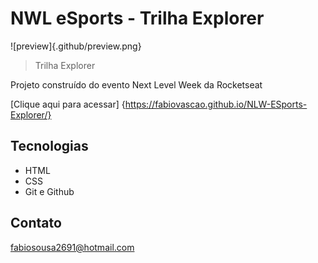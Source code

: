 # NWL eSports - Trilha Explorer

![preview]{.github/preview.png}

> Trilha Explorer

Projeto construído do evento Next Level Week da Rocketseat

[Clique aqui para acessar] {https://fabiovascao.github.io/NLW-ESports-Explorer/}

## Tecnologias

- HTML
- CSS
- Git e Github

## Contato

fabiosousa2691@hotmail.com